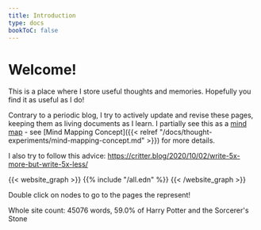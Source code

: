 ```yaml
---
title: Introduction
type: docs
bookToC: false
---
```


# Welcome!

This is a place where I store useful thoughts and memories.  Hopefully you find
it as useful as I do!

Contrary to a periodic blog, I try to actively update and revise these pages,
keeping them as living documents as I learn. I partially see this as a [mind
map](https://en.wikipedia.org/wiki/Mind_map) - see [Mind Mapping Concept]({{< relref
"/docs/thought-experiments/mind-mapping-concept.md" >}}) for more details. 

I also try to follow this advice:
https://critter.blog/2020/10/02/write-5x-more-but-write-5x-less/

{{< website_graph >}}
{{% include "/all.edn" %}}
{{< /website_graph >}}

Double click on nodes to go to the pages the represent!

Whole site count: 45076 words, 59.0% of Harry Potter and the Sorcerer's Stone